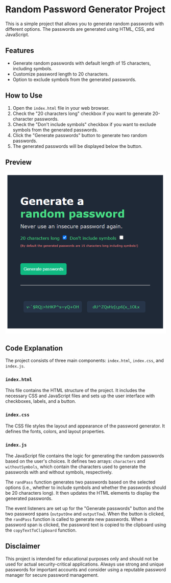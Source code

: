 # Random Password Generator Project

This is a simple project that allows you to generate random passwords with different options. The passwords are generated using HTML, CSS, and JavaScript.

## Features

- Generate random passwords with default length of 15 characters, including symbols.
- Customize password length to 20 characters.
- Option to exclude symbols from the generated passwords.

## How to Use

1. Open the `index.html` file in your web browser.
2. Check the "20 characters long" checkbox if you want to generate 20-character passwords.
3. Check the "Don't include symbols" checkbox if you want to exclude symbols from the generated passwords.
4. Click the "Generate passwords" button to generate two random passwords.
5. The generated passwords will be displayed below the button.

## Preview

![Random Password Generator Preview](passwordGenerato.png)

## Code Explanation

The project consists of three main components: `index.html`, `index.css`, and `index.js`.

### `index.html`

This file contains the HTML structure of the project. It includes the necessary CSS and JavaScript files and sets up the user interface with checkboxes, labels, and a button.

### `index.css`

The CSS file styles the layout and appearance of the password generator. It defines the fonts, colors, and layout properties.

### `index.js`

The JavaScript file contains the logic for generating the random passwords based on the user's choices. It defines two arrays: `characters` and `withoutSymbols`, which contain the characters used to generate the passwords with and without symbols, respectively.

The `randPass` function generates two passwords based on the selected options (i.e., whether to include symbols and whether the passwords should be 20 characters long). It then updates the HTML elements to display the generated passwords.

The event listeners are set up for the "Generate passwords" button and the two password spans (`outputOne` and `outputTow`). When the button is clicked, the `randPass` function is called to generate new passwords. When a password span is clicked, the password text is copied to the clipboard using the `copyTextToClipboard` function.

## Disclaimer

This project is intended for educational purposes only and should not be used for actual security-critical applications. Always use strong and unique passwords for important accounts and consider using a reputable password manager for secure password management.
